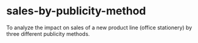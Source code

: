 # sales-by-publicity-method
To analyze the impact on sales of a new product line (office stationery) by three different publicity methods.
